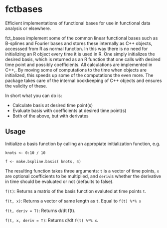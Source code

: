 # fctbases
Efficient implementations of functional bases for use in functional data analysis or elsewhere.

fct_bases implement some of the common linear functional bases such as B-splines and Fourier bases and stores these internally as C++ objects, accesssed from R as normal function. In this way there is no need for initializing an R object every time it is used in R. One simply initializes the desired basis, which is returned as an R function that one calls with desired time point and possibly coefficients. All calculations are implemented in C++,. By  moving some of computations to the time when objects are initialized, this speeds up some of the computations the even more.
The package takes care of the internal bookkeeping of C++ objects and ensures the validity of these. 

In short what you can do is:

* Calculate basis at desired time point(s)
* Evaluate basis with coefficients at desired time point(s)
* Both of the above, but with derivates

## Usage
Initialize a basis function by calling an appropiate initialization function, e.g.

`knots <- 0:10 / 10`

`f <- make.bspline.basis( knots, 4)`



The resulting function takes three arguments: `t` is a vector of time points, `x` are optional coefficients to be multiplied, and `deriv`is whether the derivative in time should be evaluated or not (defaults to false). 

`f(t)`: Returns a matrix of the basis function evaluted at time points `t`.

`f(t, x)`: Returns a vector of same length as `t`. Equal to `f(t) %*% x`

`f(t, deriv = T)`: Returns d/dt f(t).

`f(t, x, deriv = T)`: Returns d/dt `f(t) %*% x`.

